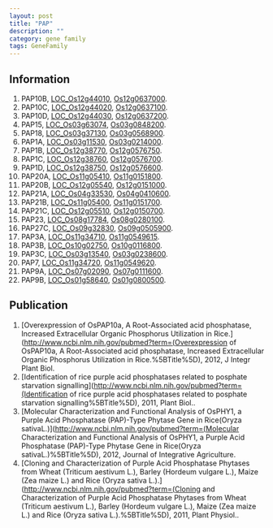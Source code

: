 ```yaml
---
layout: post
title: "PAP"
description: ""
category: gene family
tags: GeneFamily
---
```


## Information
1. PAP10B, [LOC_Os12g44010](http://rice.plantbiology.msu.edu/cgi-bin/ORF_infopage.cgi?orf=LOC_Os12g44010), [Os12g0637000](http://rapdb.dna.affrc.go.jp/viewer/gbrowse_details/irgsp1?name=Os12g0637000).
2. PAP10C, [LOC_Os12g44020](http://rice.plantbiology.msu.edu/cgi-bin/ORF_infopage.cgi?orf=LOC_Os12g44020), [Os12g0637100](http://rapdb.dna.affrc.go.jp/viewer/gbrowse_details/irgsp1?name=Os12g0637100).
3. PAP10D, [LOC_Os12g44030](http://rice.plantbiology.msu.edu/cgi-bin/ORF_infopage.cgi?orf=LOC_Os12g44030), [Os12g0637200](http://rapdb.dna.affrc.go.jp/viewer/gbrowse_details/irgsp1?name=Os12g0637200).
4. PAP15, [LOC_Os03g63074](http://rice.plantbiology.msu.edu/cgi-bin/ORF_infopage.cgi?orf=LOC_Os03g63074), [Os03g0848200](http://rapdb.dna.affrc.go.jp/viewer/gbrowse_details/irgsp1?name=Os03g0848200).
5. PAP18, [LOC_Os03g37130](http://rice.plantbiology.msu.edu/cgi-bin/ORF_infopage.cgi?orf=LOC_Os03g37130), [Os03g0568900](http://rapdb.dna.affrc.go.jp/viewer/gbrowse_details/irgsp1?name=Os03g0568900).
6. PAP1A, [LOC_Os03g11530](http://rice.plantbiology.msu.edu/cgi-bin/ORF_infopage.cgi?orf=LOC_Os03g11530), [Os03g0214000](http://rapdb.dna.affrc.go.jp/viewer/gbrowse_details/irgsp1?name=Os03g0214000).
7. PAP1B, [LOC_Os12g38770](http://rice.plantbiology.msu.edu/cgi-bin/ORF_infopage.cgi?orf=LOC_Os12g38770), [Os12g0576750](http://rapdb.dna.affrc.go.jp/viewer/gbrowse_details/irgsp1?name=Os12g0576750).
8. PAP1C, [LOC_Os12g38760](http://rice.plantbiology.msu.edu/cgi-bin/ORF_infopage.cgi?orf=LOC_Os12g38760), [Os12g0576700](http://rapdb.dna.affrc.go.jp/viewer/gbrowse_details/irgsp1?name=Os12g0576700).
9. PAP1D, [LOC_Os12g38750](http://rice.plantbiology.msu.edu/cgi-bin/ORF_infopage.cgi?orf=LOC_Os12g38750), [Os12g0576600](http://rapdb.dna.affrc.go.jp/viewer/gbrowse_details/irgsp1?name=Os12g0576600).
10. PAP20A, [LOC_Os11g05410](http://rice.plantbiology.msu.edu/cgi-bin/ORF_infopage.cgi?orf=LOC_Os11g05410), [Os11g0151800](http://rapdb.dna.affrc.go.jp/viewer/gbrowse_details/irgsp1?name=Os11g0151800).
11. PAP20B, [LOC_Os12g05540](http://rice.plantbiology.msu.edu/cgi-bin/ORF_infopage.cgi?orf=LOC_Os12g05540), [Os12g0151000](http://rapdb.dna.affrc.go.jp/viewer/gbrowse_details/irgsp1?name=Os12g0151000).
12. PAP21A, [LOC_Os04g33530](http://rice.plantbiology.msu.edu/cgi-bin/ORF_infopage.cgi?orf=LOC_Os04g33530), [Os04g0410600](http://rapdb.dna.affrc.go.jp/viewer/gbrowse_details/irgsp1?name=Os04g0410600).
13. PAP21B, [LOC_Os11g05400](http://rice.plantbiology.msu.edu/cgi-bin/ORF_infopage.cgi?orf=LOC_Os11g05400), [Os11g0151700](http://rapdb.dna.affrc.go.jp/viewer/gbrowse_details/irgsp1?name=Os11g0151700).
14. PAP21C, [LOC_Os12g05510](http://rice.plantbiology.msu.edu/cgi-bin/ORF_infopage.cgi?orf=LOC_Os12g05510), [Os12g0150700](http://rapdb.dna.affrc.go.jp/viewer/gbrowse_details/irgsp1?name=Os12g0150700).
15. PAP23, [LOC_Os08g17784](http://rice.plantbiology.msu.edu/cgi-bin/ORF_infopage.cgi?orf=LOC_Os08g17784), [Os08g0280100](http://rapdb.dna.affrc.go.jp/viewer/gbrowse_details/irgsp1?name=Os08g0280100).
16. PAP27C, [LOC_Os09g32830](http://rice.plantbiology.msu.edu/cgi-bin/ORF_infopage.cgi?orf=LOC_Os09g32830), [Os09g0505900](http://rapdb.dna.affrc.go.jp/viewer/gbrowse_details/irgsp1?name=Os09g0505900).
17. PAP3A, [LOC_Os11g34710](http://rice.plantbiology.msu.edu/cgi-bin/ORF_infopage.cgi?orf=LOC_Os11g34710), [Os11g0549615](http://rapdb.dna.affrc.go.jp/viewer/gbrowse_details/irgsp1?name=Os11g0549615).
18. PAP3B, [LOC_Os10g02750](http://rice.plantbiology.msu.edu/cgi-bin/ORF_infopage.cgi?orf=LOC_Os10g02750), [Os10g0116800](http://rapdb.dna.affrc.go.jp/viewer/gbrowse_details/irgsp1?name=Os10g0116800).
19. PAP3C, [LOC_Os03g13540](http://rice.plantbiology.msu.edu/cgi-bin/ORF_infopage.cgi?orf=LOC_Os03g13540), [Os03g0238600](http://rapdb.dna.affrc.go.jp/viewer/gbrowse_details/irgsp1?name=Os03g0238600).
20. PAP7, [LOC_Os11g34720](http://rice.plantbiology.msu.edu/cgi-bin/ORF_infopage.cgi?orf=LOC_Os11g34720), [Os11g0549620](http://rapdb.dna.affrc.go.jp/viewer/gbrowse_details/irgsp1?name=Os11g0549620).
21. PAP9A, [LOC_Os07g02090](http://rice.plantbiology.msu.edu/cgi-bin/ORF_infopage.cgi?orf=LOC_Os07g02090), [Os07g0111600](http://rapdb.dna.affrc.go.jp/viewer/gbrowse_details/irgsp1?name=Os07g0111600).
22. PAP9B, [LOC_Os01g58640](http://rice.plantbiology.msu.edu/cgi-bin/ORF_infopage.cgi?orf=LOC_Os01g58640), [Os01g0800500](http://rapdb.dna.affrc.go.jp/viewer/gbrowse_details/irgsp1?name=Os01g0800500).

## Publication
1. [Overexpression of OsPAP10a, A Root-Associated acid phosphatase, Increased Extracellular Organic Phosphorus Utilization in Rice.](http://www.ncbi.nlm.nih.gov/pubmed?term=(Overexpression of OsPAP10a, A Root-Associated acid phosphatase, Increased Extracellular Organic Phosphorus Utilization in Rice.%5BTitle%5D), 2012, J Integr Plant Biol.
2. [Identification of rice purple acid phosphatases related to posphate starvation signalling](http://www.ncbi.nlm.nih.gov/pubmed?term=(Identification of rice purple acid phosphatases related to posphate starvation signalling%5BTitle%5D), 2011, Plant Biol..
3. [Molecular Characterization and Functional Analysis of OsPHY1, a Purple Acid Phosphatase (PAP)-Type Phytase Gene in Rice(Oryza sativaL.)](http://www.ncbi.nlm.nih.gov/pubmed?term=(Molecular Characterization and Functional Analysis of OsPHY1, a Purple Acid Phosphatase (PAP)-Type Phytase Gene in Rice(Oryza sativaL.)%5BTitle%5D), 2012, Journal of Integrative Agriculture.
4. [Cloning and Characterization of Purple Acid Phosphatase Phytases from Wheat (Triticum aestivum L.), Barley (Hordeum vulgare L.), Maize (Zea maize L.) and Rice (Oryza sativa L.).](http://www.ncbi.nlm.nih.gov/pubmed?term=(Cloning and Characterization of Purple Acid Phosphatase Phytases from Wheat (Triticum aestivum L.), Barley (Hordeum vulgare L.), Maize (Zea maize L.) and Rice (Oryza sativa L.).%5BTitle%5D), 2011, Plant Physiol..


